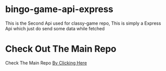 # bingo-game-api-express
This is the Second Api used for classy-game repo, This is simply a Express Api which just do send some data while fetched

# Check Out The Main Repo
Check The Main Repo [By Clicking Here](https://github.com/SRG12859/classy-game)
